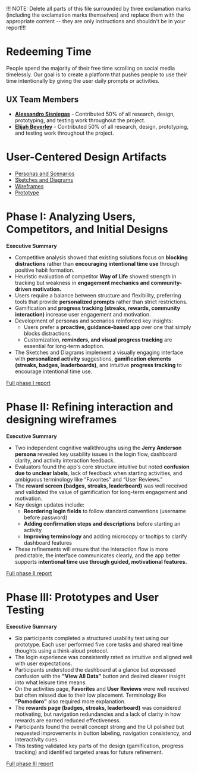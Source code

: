 !!! NOTE: Delete all parts of this file surrounded by three exclamation marks (including the exclamation marks themselves) and replace them with the appropriate content -- they are only instructions and shouldn't be in your report!!!

# Redeeming Time

People spend the majority of their free time scrolling on social media timelessly. Our goal is to create a platform that pushes people to use their time intentionally by giving the user daily prompts or activities.

## UX Team Members

* **[Alessandro Sisniegas](https://usabilityengineering.github.io/ux-journal-alessandrosisniegas/)** - Contributed 50% of all research, design, prototyping, and testing work throughout the project.
* **[Elijah Beverley](https://github.com/UsabilityEngineering/portfolio-enb9)** - Contributed 50% of all research, design, prototyping, and testing work throughout the project.


# User-Centered Design Artifacts

* [Personas and Scenarios](personas/)
* [Sketches and Diagrams](sketches/)
* [Wireframes](wireframes/)
* [Prototype](https://www.figma.com/proto/DjvfgGfeNxMuRq7A8EOgy6/Redeeming-The-Time-Prototype?node-id=0-1&t=mu4tulNhRBLDPADQ-1)

# Phase I: Analyzing Users, Competitors, and Initial Designs

**Executive Summary**

- Competitive analysis showed that existing solutions focus on **blocking distractions** rather than **encouraging intentional time use** through positive habit formation.  
- Heuristic evaluation of competitor **Way of Life** showed strength in tracking but weakness in **engagement mechanics and community-driven motivation.**  
- Users require a balance between structure and flexibility, preferring tools that provide **personalized prompts** rather than strict restrictions.  
- Gamification and **progress tracking (streaks, rewards, community interaction)** increase user engagement and motivation.  
- Development of personas and scenarios reinforced key insights:  
  - Users prefer a **proactive, guidance-based app** over one that simply blocks distractions.  
  - Customization, **reminders, and visual progress tracking** are essential for long-term adoption.  
- The Sketches and Diagrams implement a visually engaging interface with **personalized activity** suggestions, **gamification elements (streaks, badges, leaderboards)**, and intuitive **progress tracking** to encourage intentional time use.

[Full phase I report](phaseI/)

# Phase II: Refining interaction and designing wireframes

**Executive Summary**

- Two independent cognitive walkthroughs using the **Jerry Anderson persona** revealed key usability issues in the login flow, dashboard clarity, and activity interaction feedback.  
- Evaluators found the app's core structure intuitive but noted **confusion due to unclear labels**, lack of feedback when starting activities, and ambiguous terminology like “Favorites” and “User Reviews.”  
- The **reward screen (badges, streaks, leaderboard)** was well received and validated the value of gamification for long-term engagement and motivation.  
- Key design updates include:  
  - **Reordering login fields** to follow standard conventions (username before password)  
  - **Adding confirmation steps and descriptions** before starting an activity  
  - **Improving terminology** and adding microcopy or tooltips to clarify dashboard features  
- These refinements will ensure that the interaction flow is more predictable, the interface communicates clearly, and the app better supports **intentional time use through guided, motivational features.**  

[Full phase II report](phaseII/)

# Phase III: Prototypes and User Testing

**Executive Summary**

- Six participants completed a structured usability test using our prototype. Each user performed five core tasks and shared real time thoughts using a think-aloud protocol.  
- The login experience was consistently rated as intuitive and aligned well with user expectations.  
- Participants understood the dashboard at a glance but expressed confusion with the **\"View All Data\"** button and desired clearer insight into what leisure time means.  
- On the activities page, **Favorites** and **User Reviews** were well received but often missed due to their low placement. Terminology like **\"Pomodoro\"** also required more explanation.  
- The **rewards page (badges, streaks, leaderboard)** was considered motivating, but navigation redundancies and a lack of clarity in how rewards are earned reduced effectiveness.  
- Participants found the overall concept strong and the UI polished but requested improvements in button labeling, navigation consistency, and interactivity cues.  
- This testing validated key parts of the design (gamification, progress tracking) and identified targeted areas for future refinement.

[Full phase III report](phaseIII/)
